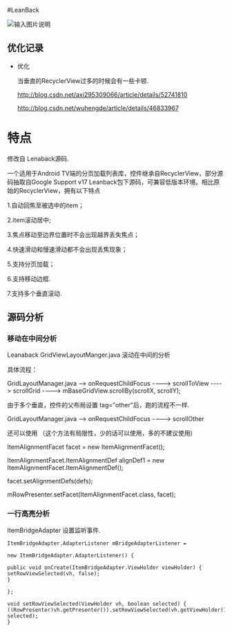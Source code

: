 #LeanBack


![输入图片说明](http://git.oschina.net/uploads/images/2016/1230/133515_2a3df266_111902.png "在这里输入图片标题")



## 优化记录


* 优化

  当垂直的RecyclerView过多的时候会有一些卡顿.

  http://blog.csdn.net/axi295309066/article/details/52741810

  http://blog.csdn.net/wuhengde/article/details/46833967




# 特点

 修改自 Lenaback源码.

一个适用于Android TV端的分页加载列表库，控件继承自RecyclerView，部分源码抽取自Google Support v17 Leanback包下源码，可兼容低版本环境。相比原始的RecyclerView，拥有以下特点

1.自动回焦至被选中的item；

2.item滚动居中;

3.焦点移动至边界位置时不会出现越界丢失焦点；

4.快速滑动和慢速滑动都不会出现丢焦现象；

5.支持分页加载；

6.支持移动边框.

7.支持多个垂直滚动.



## 源码分析



### 移动在中间分析

Leanaback GridViewLayoutManger.java 滚动在中间的分析

具体流程：

GridLayoutManager.java --> onRequestChildFocus ----> scrollToView ----> scrollGrid ----> mBaseGridView.scrollBy(scrollX, scrollY);

由于多个垂直，控件的父布局设置 tag="other"后，跑的流程不一样.

GridLayoutManager.java --> onRequestChildFocus ----> scrollOther

还可以使用 （这个方法有局限性，少的话可以使用，多的不建议使用)

ItemAlignmentFacet facet = new ItemAlignmentFacet();

ItemAlignmentFacet.ItemAlignmentDef alignDef1 = new ItemAlignmentFacet.ItemAlignmentDef();

facet.setAlignmentDefs(defs);

mRowPresenter.setFacet(ItemAlignmentFacet.class, facet);



### 一行高亮分析


ItemBridgeAdapter 设置监听事件.
```
ItemBridgeAdapter.AdapterListener mBridgeAdapterListener =

new ItemBridgeAdapter.AdapterListener() {

public void onCreate(ItemBridgeAdapter.ViewHolder viewHolder) {
setRowViewSelected(vh, false);
}

};
```

```
void setRowViewSelected(ViewHolder vh, boolean selected) {
((RowPresenter)vh.getPresenter()).setRowViewSelected(vh.getViewHolder(), selected);
}
```



